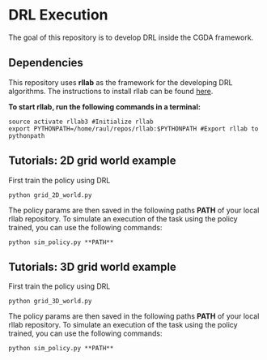 # DRL Execution

The goal of this repository is to develop DRL inside the CGDA framework.

## Dependencies

This repository uses **rllab** as the framework for the developing DRL algorithms. The instructions to install rllab can be found [here](http://rllab.readthedocs.io/en/latest/user/installation.html).

**To start rllab, run the following commands in a terminal:**

```
source activate rllab3 #Initialize rllab
export PYTHONPATH=/home/raul/repos/rllab:$PYTHONPATH #Export rllab to pythonpath

```


## Tutorials: 2D grid world example

First train the policy using DRL

```
python grid_2D_world.py
```

The policy params are then saved in the following paths **PATH** of your local rllab repository. To simulate an execution of the task using the policy trained, you can use the following commands:

```
python sim_policy.py **PATH**
```

## Tutorials: 3D grid world example

First train the policy using DRL

```
python grid_3D_world.py
```

The policy params are then saved in the following paths **PATH** of your local rllab repository. To simulate an execution of the task using the policy trained, you can use the following commands:

```
python sim_policy.py **PATH**
```
